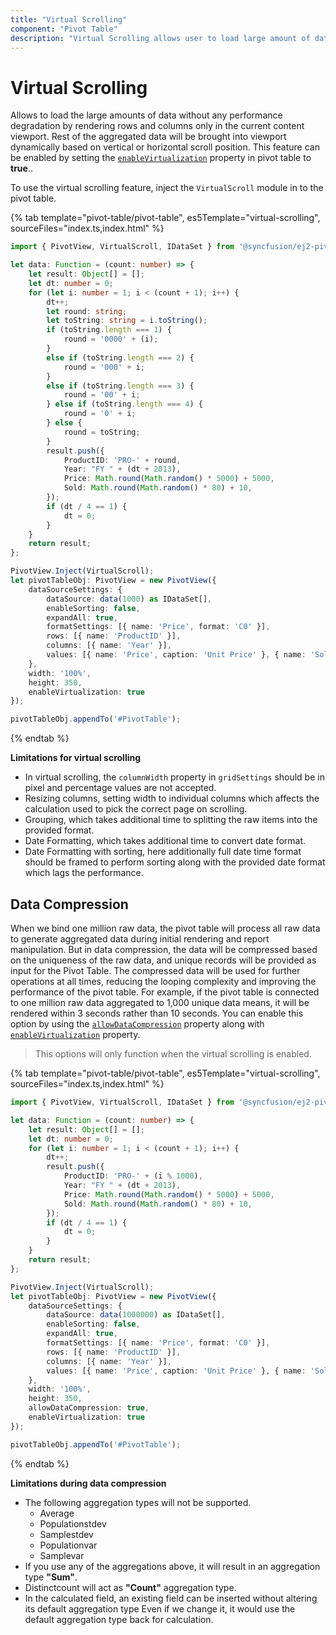 ```yaml
---
title: "Virtual Scrolling"
component: "Pivot Table"
description: "Virtual Scrolling allows user to load large amount of data without performance degradation."
---
```


<!-- markdownlint-disable MD036 -->

# Virtual Scrolling

Allows to load the large amounts of data without any performance degradation by rendering rows and columns only in the current content viewport. Rest of the aggregated data will be brought into viewport dynamically based on vertical or horizontal scroll position. This feature can be enabled by setting the [`enableVirtualization`](https://ej2.syncfusion.com/javascript/documentation/api/pivotview#enablevirtualization) property in pivot table to **true**..

To use the virtual scrolling feature, inject the `VirtualScroll` module in to the pivot table.

{% tab template="pivot-table/pivot-table", es5Template="virtual-scrolling", sourceFiles="index.ts,index.html" %}

```typescript
import { PivotView, VirtualScroll, IDataSet } from '@syncfusion/ej2-pivotview';

let data: Function = (count: number) => {
    let result: Object[] = [];
    let dt: number = 0;
    for (let i: number = 1; i < (count + 1); i++) {
        dt++;
        let round: string;
        let toString: string = i.toString();
        if (toString.length === 1) {
            round = '0000' + (i);
        }
        else if (toString.length === 2) {
            round = '000' + i;
        }
        else if (toString.length === 3) {
            round = '00' + i;
        } else if (toString.length === 4) {
            round = '0' + i;
        } else {
            round = toString;
        }
        result.push({
            ProductID: 'PRO-' + round,
            Year: "FY " + (dt + 2013),
            Price: Math.round(Math.random() * 5000) + 5000,
            Sold: Math.round(Math.random() * 80) + 10,
        });
        if (dt / 4 == 1) {
            dt = 0;
        }
    }
    return result;
};

PivotView.Inject(VirtualScroll);
let pivotTableObj: PivotView = new PivotView({
    dataSourceSettings: {
        dataSource: data(1000) as IDataSet[],
        enableSorting: false,
        expandAll: true,
        formatSettings: [{ name: 'Price', format: 'C0' }],
        rows: [{ name: 'ProductID' }],
        columns: [{ name: 'Year' }],
        values: [{ name: 'Price', caption: 'Unit Price' }, { name: 'Sold', caption: 'Unit Sold' }]
    },
    width: '100%',
    height: 350,
    enableVirtualization: true
});

pivotTableObj.appendTo('#PivotTable');

```

{% endtab %}

**Limitations for virtual scrolling**

* In virtual scrolling, the `columnWidth` property in `gridSettings` should be in pixel and percentage values are not accepted.
* Resizing columns, setting width to individual columns which affects the calculation used to pick the correct page on scrolling.
* Grouping, which takes additional time to splitting the raw items into the provided format.
* Date Formatting, which takes additional time to convert date format.
* Date Formatting with sorting, here additionally full date time format should be framed to perform sorting along with the provided date format which lags the performance.

## Data Compression

When we bind one million raw data, the pivot table will process all raw data to generate aggregated data during initial rendering and report manipulation. But in data compression, the data will be compressed based on the uniqueness of the raw data, and unique records will be provided as input for the Pivot Table. The compressed data will be used for further operations at all times, reducing the looping complexity and improving the performance of the pivot table. For example, if the pivot table  is connected to one million raw data aggregated to 1,000 unique data means, it will be rendered within 3 seconds rather than 10 seconds. You can enable this option by using the [`allowDataCompression`](https://ej2.syncfusion.com/documentation/api/pivotview/#allowdatacompression) property along with [`enableVirtualization`](https://ej2.syncfusion.com/documentation/api/pivotview/#enablevirtualization) property.

> This options will only function when the virtual scrolling is enabled.

{% tab template="pivot-table/pivot-table", es5Template="virtual-scrolling", sourceFiles="index.ts,index.html" %}

```typescript
import { PivotView, VirtualScroll, IDataSet } from '@syncfusion/ej2-pivotview';

let data: Function = (count: number) => {
    let result: Object[] = [];
    let dt: number = 0;
    for (let i: number = 1; i < (count + 1); i++) {
        dt++;
        result.push({
            ProductID: 'PRO-' + (i % 1000),
            Year: "FY " + (dt + 2013),
            Price: Math.round(Math.random() * 5000) + 5000,
            Sold: Math.round(Math.random() * 80) + 10,
        });
        if (dt / 4 == 1) {
            dt = 0;
        }
    }
    return result;
};

PivotView.Inject(VirtualScroll);
let pivotTableObj: PivotView = new PivotView({
    dataSourceSettings: {
        dataSource: data(1000000) as IDataSet[],
        enableSorting: false,
        expandAll: true,
        formatSettings: [{ name: 'Price', format: 'C0' }],
        rows: [{ name: 'ProductID' }],
        columns: [{ name: 'Year' }],
        values: [{ name: 'Price', caption: 'Unit Price' }, { name: 'Sold', caption: 'Unit Sold' }]
    },
    width: '100%',
    height: 350,
    allowDataCompression: true,
    enableVirtualization: true
});

pivotTableObj.appendTo('#PivotTable');

```

{% endtab %}

**Limitations during data compression**

* The following aggregation types will not be supported.
    * Average
    * Populationstdev
    * Samplestdev
    * Populationvar
    * Samplevar
* If you use any of the aggregations above, it will result in an aggregation type **"Sum"**.
* Distinctcount will act as **"Count"** aggregation type.
* In the calculated field, an existing field can be inserted without altering its default aggregation type Even if we change it, it would use the default aggregation type back for calculation.